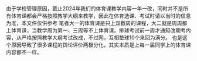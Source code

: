 由于学校管理原因，截止2024年我们的体育课教学内容一年一改，同时并不是所有体育课都会严格按照教学大纲来教学，因此在体育选课、考试时请以当时的信息为准，本文件仅供参考
笔者大一的体育课是只上双数周的课程，大二就是周周都上体育课，当教学周为第一、三周等不上体育课。排球考试前一周才通知改期考内容，从严格按照教学大纲考试改成，不过网，互相垫球10个来回为满分。
也是这个原因导致了很多课程的舆论评价两极分化，其实本质是上每一届同学上的体育课内容都不一样。
